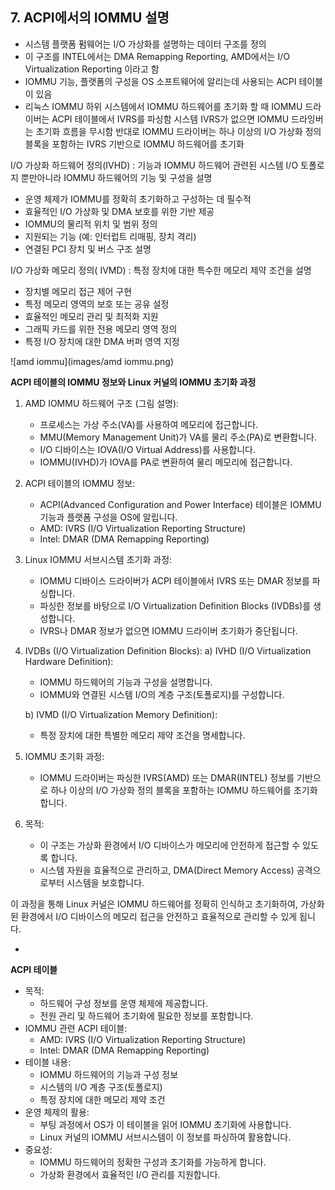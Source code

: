 ## 7. ACPI에서의 IOMMU 설명

- 시스템 플랫폼 펌웨어는 I/O 가상화를 설명하는 데이터 구조를 정의
- 이 구조를 INTEL에서는 DMA Remapping Reporting, AMD에서는 I/O Virtualization Reporting 이라고 함
- IOMMU 기능, 플랫폼의 구성을 OS 소프트웨어에 알리는데 사용되는 ACPI 테이블이 있음
- 리눅스 IOMMU 하위 시스템에서 IOMMU 하드웨어를 초기화 할 때 IOMMU 드라이버는 ACPI 테이블에서 IVRS를 파싱함 시스템 IVRS가 없으면 IOMMU 드라잉버는 초기화 흐름을 무시함 반대로 IOMMU 드라이버는 하나 이상의 I/O 가상화 정의 블록을 포함하는 IVRS 기반으로 IOMMU 하드웨어를 초기화

I/O 가상화 하드웨어 정의(IVHD) : 기능과 IOMMU 하드웨어 관련된 시스템 I/O 토폴로지 뿐만아니라 IOMMU 하드웨어의 기능 및 구성을 설명

- 운영 체제가 IOMMU를 정확히 초기화하고 구성하는 데 필수적
- 효율적인 I/O 가상화 및 DMA 보호를 위한 기반 제공
- IOMMU의 물리적 위치 및 범위 정의
- 지원되는 기능 (예: 인터럽트 리매핑, 장치 격리)
- 연결된 PCI 장치 및 버스 구조 설명

I/O 가상화 메모리 정의( IVMD) : 특정 장치에 대한 특수한 메모리 제약 조건을 설명

- 장치별 메모리 접근 제어 구현
- 특정 메모리 영역의 보호 또는 공유 설정
- 효율적인 메모리 관리 및 최적화 지원
- 그래픽 카드를 위한 전용 메모리 영역 정의
- 특정 I/O 장치에 대한 DMA 버퍼 영역 지정

![amd iommu](images/amd iommu.png)

**ACPI 테이블의 IOMMU 정보와 Linux 커널의 IOMMU 초기화 과정**

1. AMD IOMMU 하드웨어 구조 (그림 설명):
    - 프로세스는 가상 주소(VA)를 사용하여 메모리에 접근합니다.
    - MMU(Memory Management Unit)가 VA를 물리 주소(PA)로 변환합니다.
    - I/O 디바이스는 IOVA(I/O Virtual Address)를 사용합니다.
    - IOMMU(IVHD)가 IOVA를 PA로 변환하여 물리 메모리에 접근합니다.

2. ACPI 테이블의 IOMMU 정보:
    - ACPI(Advanced Configuration and Power Interface) 테이블은 IOMMU 기능과 플랫폼 구성을 OS에 알립니다.
    - AMD: IVRS (I/O Virtualization Reporting Structure)
    - Intel: DMAR (DMA Remapping Reporting)

3. Linux IOMMU 서브시스템 초기화 과정:
    - IOMMU 디바이스 드라이버가 ACPI 테이블에서 IVRS 또는 DMAR 정보를 파싱합니다.
    - 파싱한 정보를 바탕으로 I/O Virtualization Definition Blocks (IVDBs)를 생성합니다.
    - IVRS나 DMAR 정보가 없으면 IOMMU 드라이버 초기화가 중단됩니다.

4. IVDBs (I/O Virtualization Definition Blocks):
   a) IVHD (I/O Virtualization Hardware Definition):
    - IOMMU 하드웨어의 기능과 구성을 설명합니다.
    - IOMMU와 연결된 시스템 I/O의 계층 구조(토폴로지)를 구성합니다.

   b) IVMD (I/O Virtualization Memory Definition):

    - 특정 장치에 대한 특별한 메모리 제약 조건을 명세합니다.

5. IOMMU 초기화 과정:
    - IOMMU 드라이버는 파싱한 IVRS(AMD) 또는 DMAR(INTEL) 정보를 기반으로 하나 이상의 I/O 가상화 정의 블록을 포함하는 IOMMU 하드웨어를 초기화합니다.

6. 목적:
    - 이 구조는 가상화 환경에서 I/O 디바이스가 메모리에 안전하게 접근할 수 있도록 합니다.
    - 시스템 자원을 효율적으로 관리하고, DMA(Direct Memory Access) 공격으로부터 시스템을 보호합니다.

이 과정을 통해 Linux 커널은 IOMMU 하드웨어를 정확히 인식하고 초기화하여, 가상화된 환경에서 I/O 디바이스의 메모리 접근을 안전하고 효율적으로 관리할 수 있게 됩니다.

-

**ACPI 테이블**

- 목적:
    - 하드웨어 구성 정보를 운영 체제에 제공합니다.
    - 전원 관리 및 하드웨어 초기화에 필요한 정보를 포함합니다.
- IOMMU 관련 ACPI 테이블:
    - AMD: IVRS (I/O Virtualization Reporting Structure)
    - Intel: DMAR (DMA Remapping Reporting)
- 테이블 내용:
    - IOMMU 하드웨어의 기능과 구성 정보
    - 시스템의 I/O 계층 구조(토폴로지)
    - 특정 장치에 대한 메모리 제약 조건
- 운영 체제의 활용:
    - 부팅 과정에서 OS가 이 테이블을 읽어 IOMMU 초기화에 사용합니다.
    - Linux 커널의 IOMMU 서브시스템이 이 정보를 파싱하여 활용합니다.
- 중요성:
    - IOMMU 하드웨어의 정확한 구성과 초기화를 가능하게 합니다.
    - 가상화 환경에서 효율적인 I/O 관리를 지원합니다.